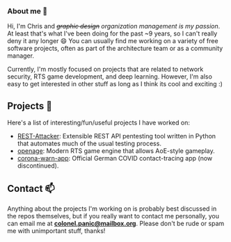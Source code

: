 ### About me 👋

Hi, I'm Chris and *~~graphic design~~ organization management is my passion*.
At least that's what I've been doing for the past ~9 years, so I can't really deny it any longer 😄
You can usually find me working on a variety of free software projects, often as part of the architecture team or as
a community manager.

Currently, I'm mostly focused on projects that are related to network security, RTS game development, and deep learning. However,
I'm also easy to get interested in other stuff as long as I think its cool and exciting :)

## Projects 🚀

Here's a list of interesting/fun/useful projects I have worked on:

* [REST-Attacker](https://github.com/RUB-NDS/REST-Attacker): Extensible REST API pentesting tool written in Python that automates much of the usual testing process.
* [openage](https://github.com/SFTtech/openage): Modern RTS game engine that allows AoE-style gameplay.
* [corona-warn-app](https://github.com/corona-warn-app): Official German COVID contact-tracing app (now discontinued).

## Contact 📫

Anything about the projects I'm working on is probably best discussed in the repos themselves, but if you really want to contact me personally, you can email me at **colonel.panic@mailbox.org**. Please don't be rude or spam me with unimportant stuff, thanks!
